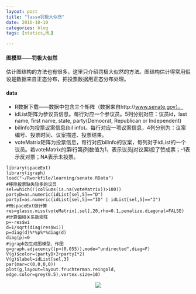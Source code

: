 ```yaml
---
layout: post
title: "lasso罚极大似然"
date: 2016-10-10
categories: blog
tags: [statics,ML]

---
```


#### 图模型——罚极大似然

估计图结构的方法也有很多，这里只介绍罚极大似然的方法。图结构估计得常用假设是数据来自正态分布，把投票数据用正态分布处理。

#### data
- R数据下载——数据中包含三个矩阵（数据来自http://www.senate.gov）。
- idList矩阵为参议员信息。每行对应一个参议员。5列分别对应：议员id，last name, first name, state, party(Democrat, Republican or Independent)
- bilInfo为投票议案信息(bil info)。每行对应一项议案信息，4列分别为：议案编号、投票时间、议案描述、投票结果。
- voteMatrix矩阵为投票信息，每行对应bilInfo的议案，每列对于idList的一个议员。若voteMatrix的第i行第j列数值为1，表示议员j对议案i投了赞成票；-1表示反对票；NA表示未投票。

```
library(spaceExt)
library(igraph)
load("~/Rworkfile/learning/senate.RData")
#移除投票缺失较多的议员
sel=which(!(colSums(is.na(voteMatrix))>100))
partyD=as.numeric(idList[sel,5]=="D")
partyI=as.numeric(idList[sel,5]=="ID" | idList[sel,5]=="I")
#用spaceExt做计算
res=glasso.miss(voteMatrix[,sel],20,rho=0.1,penalize.diagonal=FALSE)
#计算偏相关系数矩阵
p=-res$wi
d=1/sqrt(diag(res$wi))
p=diag(d)%*%p%*%diag(d)
diag(p)=0
#igraph包生成图模型、作图
g=graph.adjacency((p>(0.055)),mode="undirected",diag=F)
V(g)$color=(partyD+2+partyI*2)
V(g)$label=idList[sel,3]
par(mar=c(0,0,0,0))
plot(g,layout=layout.fruchterman.reingold, edge.color=grey(0.5),vertex.size=10)
```
<center>
    <p><img src="https://raw.githubusercontent.com/squirrelmaster/squirrelmaster.github.io/master/img/lasso_r.png" align="center"></p>
</center>

